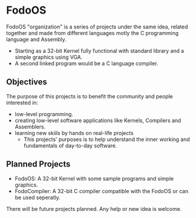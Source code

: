 # FodoOS

FodoOS "organization" is a series of projects under the same idea, related together and made from different languages motly the C programming language and Assembly.
- Starting as a 32-bit Kernel fully functional with standard library and a simple graphics using VGA.
- A second linked program would be a C language compiler.

## Objectives
The purpose of this projects is to benefit the community and people interested in:
  - low-level programming.
  - creating low-level software applications like Kernels, Compilers and Assemblers.
  - learning new skiils by hands on real-life projects
    - This projects' purposes is to help understand the inner working and fundamentals of day-to-day software.

 ## Planned Projects
 - FodoOS: A 32-bit Kernel with some sample programs and simple graphics.
 - FodoCompiler: A 32-bit C compiler compatible with the FodoOS or can be used seperatly.
 
 There will be future projects planned. Any help or new idea is welcome.
